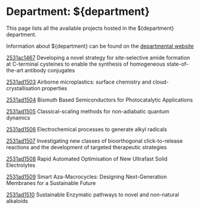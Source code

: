 # Department: **${department}**

This page lists all the available projects hosted in the ${department} department.

Information about ${department} can be found on the [departmental website](https://www.ucl.ac.uk/chemistry)

[2531ac1467](../projects/2531ac1467.md) Developing a novel strategy for site-selective amide formation at C-terminal cysteines to enable the synthesis of homogeneous state-of-the-art antibody conjugates

[2531ad1503](../projects/2531ad1503.md) Airborne microplastics: surface chemistry and cloud-crystallisation properties

[2531ad1504](../projects/2531ad1504.md) Bismuth Based Semiconductors for Photocatalytic Applications

[2531ad1505](../projects/2531ad1505.md) Classical-scaling methods for non-adiabatic quantum dynamics

[2531ad1506](../projects/2531ad1506.md) Electrochemical processes to generate alkyl radicals

[2531ad1507](../projects/2531ad1507.md) Investigating new classes of bioorthogonal click-to-release reactions and the development of targeted therapeutic strategies

[2531ad1508](../projects/2531ad1508.md) Rapid Automated Optimisation of New Ultrafast Solid Electrolytes

[2531ad1509](../projects/2531ad1509.md) Smart Aza-Macrocycles: Designing Next-Generation Membranes for a Sustainable Future

[2531ad1510](../projects/2531ad1510.md) Sustainable Enzymatic pathways to novel and non-natural alkaloids

